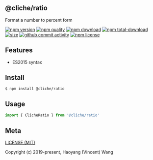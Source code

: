 ## @cliche/ratio
Format a number to percent form

[![npm version][npm-image]][npm-url]
[![npm quality][quality-image]][quality-url]
[![npm download][download-image]][npm-url]
[![npm total-download][total-download-image]][npm-url]
[![size][size]][size-url]
[![github commit activity][commit-image]][github-url]
[![npm license][license-image]][npm-url]

## Features

- ES2015 syntax

## Install
```console
$ npm install @cliche/ratio
```

## Usage
```js
import { ClicheRatio } from '@cliche/ratio'
```

## Meta
[LICENSE (MIT)](/LICENSE)

Copyright (c) 2019-present, Haoyang (Vincent) Wang

[//]: <> (Shields)
[npm-image]: https://img.shields.io/npm/v/@cliche/deco.svg?style=flat-square
[quality-image]: http://npm.packagequality.com/shield/@cliche/deco.svg?style=flat-square
[download-image]: https://img.shields.io/npm/dm/@cliche/deco.svg?style=flat-square
[total-download-image]:https://img.shields.io/npm/dt/@cliche/deco.svg?style=flat-square
[license-image]: https://img.shields.io/npm/l/@cliche/deco.svg?style=flat-square
[commit-image]: https://img.shields.io/github/commit-activity/y/hoyeungw/@cliche/deco?style=flat-square
[size]: https://flat.badgen.net/packagephobia/install/@cliche/ratio

[//]: <> (Link)
[npm-url]: https://npmjs.org/package/@cliche/deco
[quality-url]: http://packagequality.com/#?package=@cliche/deco
[github-url]: https://github.com/hoyeungw/@cliche/deco
[size-url]: https://packagephobia.now.sh/result?p=@cliche/deco
